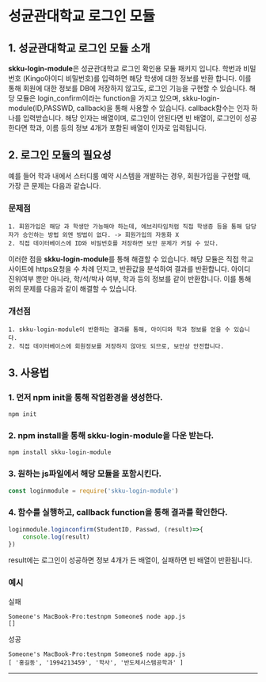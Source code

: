 성균관대학교 로그인 모듈
======================

## 1. 성균관대학교 로그인 모듈 소개
**skku-login-module**은 성균관대학교 로그인 확인용 모듈 패키지 입니다. 학번과 비밀번호 (Kingo아이디 비밀번호)를 입력하면 해당 학생에 대한 정보를 반환 합니다. 이를 통해 회원에 대한 정보를 DB에 저장하지 않고도, 로그인 기능을 구현할 수 있습니다. 
해당 모듈은 login_confirm이라는 function을 가지고 있으며, skku-login-module(ID,PASSWD, callback)을 통해 사용할 수 있습니다.
callback함수는 인자 하나를 입력받습니다. 해당 인자는 배열이며, 로그인이 안된다면 빈 배열이, 로그인이 성공한다면 학과, 이름 등의 정보 4개가 포함된 배열이 인자로 입력됩니다.

## 2. 로그인 모듈의 필요성
예를 들어 학과 내에서 스터디룸 예약 시스템을 개발하는 경우, 회원가입을 구현할 때, 가장 큰 문제는 다음과 같습니다.
### 문제점
	1. 회원가입은 해당 과 학생만 가능해야 하는데, 에브리타임처럼 직접 학생증 등을 통해 담당자가 승인하는 방법 외엔 방법이 없다. -> 회원가입의 자동화 X
	2. 직접 데이터베이스에 ID와 비밀번호를 저장하면 보안 문제가 커질 수 있다.

이러한 점을 **skku-login-module**를 통해 해결할 수 있습니다. 해당 모듈은 직접 학교 사이트에 https요청을 수 차례 던지고, 반환값을 분석하여 결과를 반환합니다. 아이디 진위여부 뿐만 아니라, 학/석/박사 여부, 학과 등의 정보를 같이 반환합니다. 이를 통해 위의 문제를 다음과 같이 해결할 수 있습니다.

### 개선점
	1. skku-login-module이 반환하는 결과를 통해, 아이디와 학과 정보를 얻을 수 있습니다.
	2. 직접 데이터베이스에 회원정보를 저장하지 않아도 되므로, 보안상 안전합니다.



## 3. 사용법
### 1. 먼저 npm init을 통해 작업환경을 생성한다.

```
npm init
```
### 2. npm install을 통해 skku-login-module을 다운 받는다.

```
npm install skku-login-module
```

### 3. 원하는 js파일에서 해당 모듈을 포함시킨다.

```javascript
const loginmodule = require('skku-login-module')

```
### 4. 함수를 실행하고, callback function을 통해 결과를 확인한다.

```javascript
loginmodule.loginconfirm(StudentID, Passwd, (result)=>{
    console.log(result)
})
```

result에는 로그인이 성공하면 정보 4개가 든 배열이, 실패하면 빈 배열이 반환됩니다.
### 예시

실패
```
Someone's MacBook-Pro:testnpm Someone$ node app.js
[]
```

성공
```
Someone's MacBook-Pro:testnpm Someone$ node app.js
[ '홍길동', '1994213459', '학사', '반도체시스템공학과' ]
```
	

****